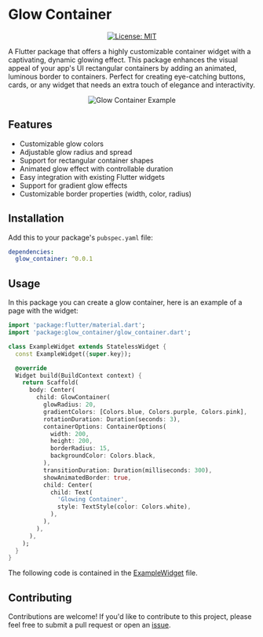 # Glow Container


<p align="center">
    <a href="https://opensource.org/licenses/MIT"><img src="https://img.shields.io/badge/license-MIT-purple.svg" alt="License: MIT"></a>
</p>

A Flutter package that offers a highly customizable container widget with a captivating, dynamic glowing effect. This package enhances the visual appeal of your app's UI rectangular containers by adding an animated, luminous border to containers. Perfect for creating eye-catching buttons, cards, or any widget that needs an extra touch of elegance and interactivity.

<div align="center">
  <img src="https://github.com/thomasporro/glow_container/raw/main/example/screenshots/glow_container.gif" alt="Glow Container Example">
</div>

## Features

- Customizable glow colors
- Adjustable glow radius and spread
- Support for rectangular container shapes
- Animated glow effect with controllable duration
- Easy integration with existing Flutter widgets
- Support for gradient glow effects
- Customizable border properties (width, color, radius)

## Installation

Add this to your package's `pubspec.yaml` file:

```yaml
dependencies:
  glow_container: ^0.0.1
```

## Usage

In this package you can create a glow container, here is an example of a page with the widget:

```dart
import 'package:flutter/material.dart';
import 'package:glow_container/glow_container.dart';

class ExampleWidget extends StatelessWidget {
  const ExampleWidget({super.key});

  @override
  Widget build(BuildContext context) {
    return Scaffold(
      body: Center(
        child: GlowContainer(
          glowRadius: 20,
          gradientColors: [Colors.blue, Colors.purple, Colors.pink],
          rotationDuration: Duration(seconds: 3),
          containerOptions: ContainerOptions(
            width: 200,
            height: 200,
            borderRadius: 15,
            backgroundColor: Colors.black,
          ),
          transitionDuration: Duration(milliseconds: 300),
          showAnimatedBorder: true,
          child: Center(
            child: Text(
              'Glowing Container',
              style: TextStyle(color: Colors.white),
            ),
          ),
        ),
      ),
    );
  }
}
```

The following code is contained in the [ExampleWidget](./example/lib/example_widget.dart) file.

## Contributing

Contributions are welcome! If you'd like to contribute to this project, please feel free to submit a pull request or open an [issue](https://github.com/thomasporro/glow_container/issues).
